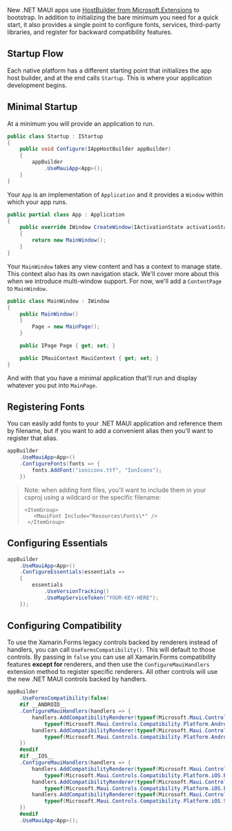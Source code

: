 New .NET MAUI apps use [HostBuilder from Microsoft.Extensions](https://docs.microsoft.com/en-us/dotnet/core/extensions/generic-host) to bootstrap. In addition to initializing the bare minimum you need for a quick start, it also provides a single point to configure fonts, services, third-party libraries, and register for backward compatibility features.

## Startup Flow

Each native platform has a different starting point that initializes the app host builder, and at the end calls `Startup`. This is where your application development begins.

## Minimal Startup

At a minimum you will provide an application to run.

```csharp
public class Startup : IStartup
{
    public void Configure(IAppHostBuilder appBuilder)
    {
        appBuilder
            .UseMauiApp<App>();
    }
}
```

Your `App` is an implementation of `Application` and it provides a `Window` within which your app runs.

```csharp
public partial class App : Application
{
    public override IWindow CreateWindow(IActivationState activationState)
    {
        return new MainWindow();
    }
}
```

Your `MainWindow` takes any view content and has a context to manage state. This context also has its own navigation stack. We'll cover more about this when we introduce multi-window support. For now, we'll add a `ContentPage` to `MainWindow`.

```csharp
public class MainWindow : IWindow
{
    public MainWindow()
    {
        Page = new MainPage();
    }

    public IPage Page { get; set; }

    public IMauiContext MauiContext { get; set; }
}
```

And with that you have a minimal application that'll run and display whatever you put into `MainPage`.

## Registering Fonts

You can easily add fonts to your .NET MAUI application and reference them by filename, but if you want to add a convenient alias then you'll want to register that alias.

```csharp
appBuilder
    .UseMauiApp<App>()
    .ConfigureFonts(fonts => {
        fonts.AddFont("ionicons.ttf", "IonIcons");
    })
```

> Note: when adding font files, you'll want to include them in your csproj using a wildcard or the specific filename:
> ```  
> <ItemGroup>
>    <MauiFont Include="Resources\Fonts\*" />
>  </ItemGroup>
> ```

## Configuring Essentials

```csharp
appBuilder
    .UseMauiApp<App>()
    .ConfigureEssentials(essentials =>
    {
        essentials
            .UseVersionTracking()
            .UseMapServiceToken("YOUR-KEY-HERE");
    });
```

## Configuring Compatibility

To use the Xamarin.Forms legacy controls backed by renderers instead of handlers, you can call `UseFormsCompatibility()`. This will default to those controls. By passing in `false` you can use all Xamarin.Forms compatibility features **except for** renderers, and then use the `ConfigureMauiHandlers` extension method to register specific renderers. All other controls will use the new .NET MAUI controls backed by handlers.

```csharp
appBuilder
    .UseFormsCompatibility(false)
    #if __ANDROID__
    .ConfigureMauiHandlers(handlers => {
        handlers.AddCompatibilityRenderer(typeof(Microsoft.Maui.Controls.BoxView), 
            typeof(Microsoft.Maui.Controls.Compatibility.Platform.Android.BoxRenderer));
        handlers.AddCompatibilityRenderer(typeof(Microsoft.Maui.Controls.Frame), 
            typeof(Microsoft.Maui.Controls.Compatibility.Platform.Android.FastRenderers.FrameRenderer));	
    })
    #endif
    #if __IOS__
    .ConfigureMauiHandlers(handlers => {
        handlers.AddCompatibilityRenderer(typeof(Microsoft.Maui.Controls.BoxView), 
            typeof(Microsoft.Maui.Controls.Compatibility.Platform.iOS.BoxRenderer));
        handlers.AddCompatibilityRenderer(typeof(Microsoft.Maui.Controls.Frame), 
            typeof(Microsoft.Maui.Controls.Compatibility.Platform.iOS.FrameRenderer));
        handlers.AddCompatibilityRenderer(typeof(Microsoft.Maui.Controls.ScrollView), 
            typeof(Microsoft.Maui.Controls.Compatibility.Platform.iOS.ScrollViewRenderer));
    })
    #endif
    .UseMauiApp<App>();
```